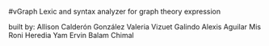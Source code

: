 #vGraph
Lexic and syntax analyzer for graph theory expression

built by:
Allison Calderón González
Valeria Vizuet Galindo
Alexis Aguilar Mis
Roni Heredia Yam
Ervin Balam Chimal
